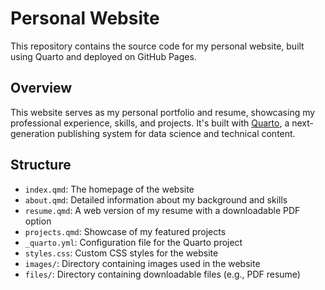 # Personal Website

This repository contains the source code for my personal website, built using Quarto and deployed on GitHub Pages.

## Overview

This website serves as my personal portfolio and resume, showcasing my professional experience, skills, and projects. It's built with [Quarto](https://quarto.org/docs/get-started/), a next-generation publishing system for data science and technical content.

## Structure

- `index.qmd`: The homepage of the website
- `about.qmd`: Detailed information about my background and skills
- `resume.qmd`: A web version of my resume with a downloadable PDF option
- `projects.qmd`: Showcase of my featured projects
- `_quarto.yml`: Configuration file for the Quarto project
- `styles.css`: Custom CSS styles for the website
- `images/`: Directory containing images used in the website
- `files/`: Directory containing downloadable files (e.g., PDF resume)
